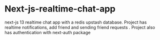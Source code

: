 # Next-js-realtime-chat-app
 next-js 13 realtime chat app with a redis upstash database. Project has realtime notifications, add friend and sending friend requests . Project also has authentication with next-auth package  
